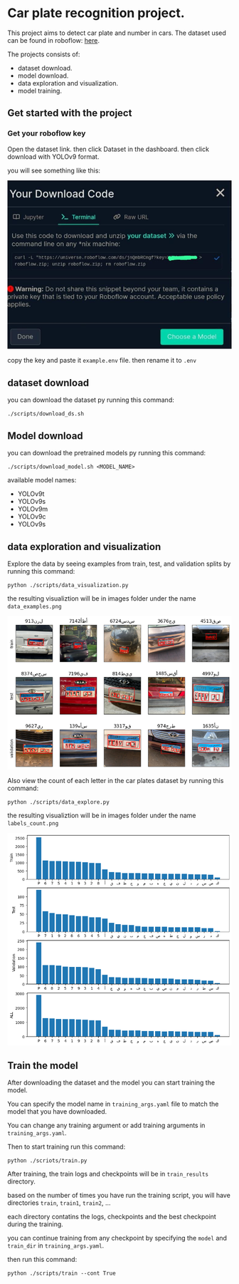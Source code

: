 # Car plate recognition project.
This project aims to detect car plate and number in cars.
The dataset used can be found in roboflow: [here](https://universe.roboflow.com/fbi-senstive-information/egypt-car-plates).

The projects consists of:
- dataset download.
- model download. 
- data exploration and visualization.
- model training.

## Get started with the project

### Get your roboflow key
Open the dataset link. then click Dataset in the dashboard. then click download with YOLOv9 format.

you will see something like this:

![cli_key](./images/cli_key.jpeg)

copy the key and paste it `example.env` file. then rename it to `.env`


## dataset download
you can download the dataset py running this command:
```shell
./scripts/download_ds.sh
```

## Model download
you can download the pretrained models py running this command:
```shell
./scripts/download_model.sh <MODEL_NAME>
```
available model names:
- YOLOv9t
- YOLOv9s
- YOLOv9m
- YOLOv9c
- YOLOv9s

## data exploration and visualization
Explore the data by seeing examples from train, test, and validation splits by running this command:
```shell
python ./scripts/data_visualization.py
```
the resulting visualiztion will be in images folder under the name `data_examples.png`

![data_examples](./images/data_examples.png)

Also view the count of each letter in the car plates dataset by running this command:
```shell
python ./scripts/data_explore.py
```
the resulting visualiztion will be in images folder under the name `labels_count.png`

![labels_count](./images/labels_count.png)

## Train the model
After downloading the dataset and the model you can start training the model.

You can specify the model name in `training_args.yaml` file to match the model that you have downloaded. 

You can change any training argument or add training arguments in `training_args.yaml`.

Then to start training run this command:

```shell
python ./scriots/train.py
```
After training, the train logs and checkpoints will be in `train_results` directory. 

based on the number of times you have run the training script, you will have directories `train`, `train1`, `train2`, ... 

each directory contatins the logs, checkpoints and the best checkpoint during the training.

you can continue training from any checkpoint by specifying the `model` and `train_dir` in `training_args.yaml`.

then run this command:
```shell
python ./scripts/train --cont True
```


